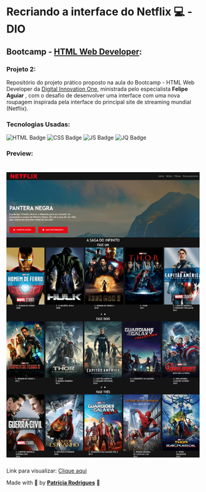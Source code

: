 # Recriando a interface do Netflix  💻 - DIO

## Bootcamp - [HTML Web Developer](https://web.digitalinnovation.one/track/html-web-developer):

### Projeto  2:

Repositório do projeto prático proposto na aula do Bootcamp - HTML Web Developer da [Digital Innovation One](https://web.digitalinnovation.one/), ministrada pelo especialista **Felipe Aguiar** , com o desafio de desenvolver uma interface com uma nova roupagem inspirada pela interface do principal site de streaming mundial (Netflix).

### Tecnologias Usadas:

![HTML Badge](https://img.shields.io/badge/HTML5-E34F26?style=for-the-badge&logo=html5&logoColor=white) ![CSS Badge](https://img.shields.io/badge/CSS3-1572B6?style=for-the-badge&logo=css3&logoColor=white) ![JS Badge](https://img.shields.io/badge/JavaScript-F7DF1E?style=for-the-badge&logo=javascript&logoColor=black) ![JQ Badge](https://img.shields.io/badge/jQuery-0769AD?style=for-the-badge&logo=jquery&logoColor=white)

### Preview:

<h1>
    <img src="assets/Tela-InterfaceNetflix.png">
</h1>

Link para visualizar: [Clique aqui](https://PatriciaRodriguesR.github.io/DIO-recriando-interface-netflix/)



Made with 💜 by [**Patrícia Rodrigues**](https://github.com/PatriciaRodriguesR/) 👋

